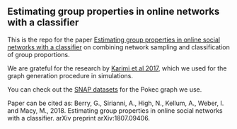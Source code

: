 ## Estimating group properties in online networks with a classifier

This is the repo for the paper [Estimating group properties in online social networks with a classifier](https://arxiv.org/pdf/1807.09406.pdf) on combining network sampling and classification of group proportions.

We are grateful for the research by [Karimi et al 2017](https://github.com/frbkrm/HomophilicNtwMinorities), which we used for the graph generation procedure in simulations.

You can check out the [SNAP datasets](https://snap.stanford.edu/data/soc-pokec.html) for the Pokec graph we use.

Paper can be cited as: Berry, G., Sirianni, A., High, N., Kellum, A., Weber, I. and Macy, M., 2018. Estimating group properties in online social networks with a classifier. arXiv preprint arXiv:1807.09406.
